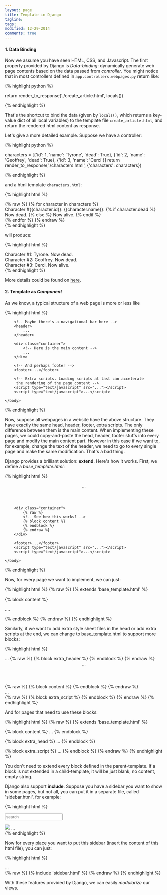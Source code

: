 ```yaml
---
layout: page
title: Template in Django
tagline: 
tags: 
modified: 12-29-2014
comments: true
---
```



#### 1. Data Binding
Now we assume you have seen HTML, CSS, and Javascript. The first property provided by Django is *Data-binding*: dynamically generate web page contents based on the data passed from *controller*. You might notice that in most controllers defined in <code>app.controllers.webpages.py</code> return like:

{% highlight python %}

return render_to_response('./create_article.html', locals())

{% endhighlight %}

That's the shortcut to bind the data (given by <code>locals()</code>, which returns a key-value dict of all local variables) to the template file <code>create_article.html</code>, and return the rendered html content as response. 

Let's give a more detailed example. Suppose we have a controller:

{% highlight python %}

characters = [{'id': 1, 'name': 'Tyrone', 'dead': True}, 
              {'id': 2, 'name': 'Geoffrey', 'dead': True}, 
              {'id': 3, 'name': 'Cerci'}]
return render_to_response('./characters.html', {'characters': characters})

{% endhighlight %}

and a html template <code>characters.html</code>:

{% highlight html %}
<div class="container">
    {% raw %}
    {% for character in characters %}
        <div>
            Character #{{character.id}}: {{character.name}}. 
            {% if character.dead %}
            Now dead. 
            {% else %}
            Now alive.
            {% endif %}
        </div>
    {% endfor %}
    {% endraw %}
</div>
{% endhighlight %}

will produce:

{% highlight html %}
<div class="container">
    <div>
        Character #1: Tyrone. Now dead. 
    </div>
    <div>
        Character #2: Geoffrey. Now dead. 
    </div>
    <div>
        Character #3: Cerci. Now alive. 
    </div>
</div>
{% endhighlight %}

More details could be found on [here](https://docs.djangoproject.com/en/1.7/topics/templates/).

#### 2. Template as *Component*

As we know, a typical structure of a web page is more or less like

{% highlight html %}
<!Doctype html>
<html>
    <head>
        <!-- Here defines the link recourses, styles or pre-loading scripts -->
        <link rel="stylesheet" type="text/css" href="...">
        <script type="text/javascript" src="..."></script>
        <style type="text/css">...</style>
    </head>
    <body>
        <!-- The things inside body are those to be seen -->

        <!-- Maybe there's a navigational bar here -->
        <header>
            ...
        </header>

        <div class="container">
            <!-- Here is the main content -->
            ...
        </div>

        <!-- And perhaps footer -->
        <footer>...</footer>

        <!-- Extra scripts. Loading scripts at last can accelerate
         the rendering of the page content -->
        <script type="text/javascript" src="..."></script>
        <script type="text/javascript">...</script>

    </body>
</html>
{% endhighlight %}

Now, suppose all webpages in a website have the above structure. They have exactly the same head, header, footer, extra scripts. The only difference between them is the main content. When implementing these pages, we could copy-and-paste the head, header, footer stuffs into every page and modify the main content part. However in this case if we want to, for example, change the text of the header, we need to go to every single page and make the same modification. That's a bad thing.

Django provides a brilliant solution: **extend**. Here's how it works. First, we define a *base_template.html*:

{% highlight html %}
<!Doctype html>
<html>
    <head>
        <link rel="stylesheet" type="text/css" href="...">
        <script type="text/javascript" src="..."></script>
        <style type="text/css">...</style>
    </head>
    <body>
        <header>
            ...
        </header>

        <div class="container">
            {% raw %}
            <!-- See how this works? -->
            {% block content %}
            {% endblock %}
            {% endraw %}
        </div>

        <footer>...</footer>
        <script type="text/javascript" src="..."></script>
        <script type="text/javascript">...</script>

    </body>
</html>
{% endhighlight %}

Now, for every page we want to implement, we can just:

{% highlight html %}
{% raw %}
{% extends 'base_template.html' %}

{% block content %}
    <!-- Put the main content here -->
    <title>...</title>
    <p>
        ....
    </p>
{% endblock %}
{% endraw %}
{% endhighlight %}

Similarly, if we want to add extra style sheet files in the head or add extra scripts at the end, we can change to base_template.html to support more blocks:

{% highlight html %}
<!Doctype html>
<html>
    <head>
        ...
        {% raw %}
        {% block extra_header %}
        {% endblock %}
        {% endraw %}
    </head>
    <body>
        <header>
            ...
        </header>
        <div class="container">
            {% raw %}
            {% block content %}
            {% endblock %}
            {% endraw %}
        </div>
        <footer>...</footer>
        <script type="text/javascript" src="..."></script>
        <script type="text/javascript">...</script>
        {% raw %}
        {% block extra_script %}
        {% endblock %}
        {% endraw %}
    </body>
</html>
{% endhighlight %}

And for pages that need to use these blocks:

{% highlight html %}
{% raw %}
{% extends 'base_template.html' %}

{% block content %}
    ...
{% endblock %}

{% block extra_head %}
    ...
{% endblock %}

{% block extra_script %}
    ...
{% endblock %}
{% endraw %}
{% endhighlight %}

You don't need to extend every block defined in the parent-template. If a block is not extended in a child-template, it will be just blank, no content, empty string.

Django also support **include**. Suppose you have a sidebar you want to show in some pages, but not all, you can put it in a separate file, called 'sidebar.html', for example:

{% highlight html %}
<div>
    <!-- I'm a sidebar -->
    <form> 
        <!-- Maybe I Have a search input -->
        <input type="text" placeholder="search">
    </form>
    <!-- Maybe I have the log on user's avatar image -->
    <img src="...">
    <!-- So on and so forth -->
    ...
</div>
{% endhighlight %}

Now for every place you want to put this sidebar (insert the content of this html file), you can just:

{% highlight html %}
<div>
    <!-- Main content -->
    ...
</div>
{% raw %}
<!-- There is a sidebar here -->
{% include 'sidebar.html' %}
{% endraw %}
{% endhighlight %}

With these features provided by Django, we can easily *modularize* our views.
